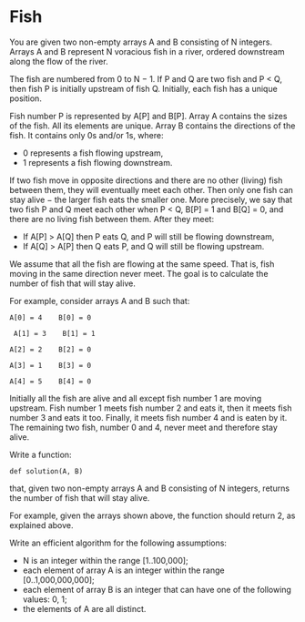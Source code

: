 # Fish
You are given two non-empty arrays A and B consisting of N integers. Arrays A and B represent N voracious fish in a river, ordered downstream along the flow of the river.

The fish are numbered from 0 to N − 1. If P and Q are two fish and P < Q, then fish P is initially upstream of fish Q. Initially, each fish has a unique position.

Fish number P is represented by A[P] and B[P]. Array A contains the sizes of the fish. All its elements are unique. Array B contains the directions of the fish. It contains only 0s and/or 1s, where:

* 0 represents a fish flowing upstream,
* 1 represents a fish flowing downstream.

If two fish move in opposite directions and there are no other (living) fish between them, they will eventually meet each other. Then only one fish can stay alive − the larger fish eats the smaller one. More precisely, we say that two fish P and Q meet each other when P < Q, B[P] = 1 and B[Q] = 0, and there are no living fish between them. After they meet:

* If A[P] > A[Q] then P eats Q, and P will still be flowing downstream,
* If A[Q] > A[P] then Q eats P, and Q will still be flowing upstream.

We assume that all the fish are flowing at the same speed. That is, fish moving in the same direction never meet. The goal is to calculate the number of fish that will stay alive.

For example, consider arrays A and B such that:

  `A[0] = 4    B[0] = 0`

 ` A[1] = 3    B[1] = 1`

  `A[2] = 2    B[2] = 0`

  `A[3] = 1    B[3] = 0`

  `A[4] = 5    B[4] = 0`

Initially all the fish are alive and all except fish number 1 are moving upstream. Fish number 1 meets fish number 2 and eats it, then it meets fish number 3 and eats it too. Finally, it meets fish number 4 and is eaten by it. The remaining two fish, number 0 and 4, never meet and therefore stay alive.

Write a function:

`def solution(A, B)`

that, given two non-empty arrays A and B consisting of N integers, returns the number of fish that will stay alive.

For example, given the arrays shown above, the function should return 2, as explained above.

Write an efficient algorithm for the following assumptions:

* N is an integer within the range [1..100,000];
* each element of array A is an integer within the range [0..1,000,000,000];
* each element of array B is an integer that can have one of the following values: 0, 1;
* the elements of A are all distinct.